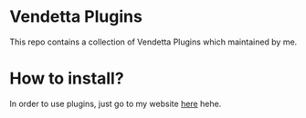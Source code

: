 

<!--# Vendetta Plugins Template
This repo contains a template for creating [Vendetta](https://github.com/vendetta-mod/Vendetta) plugins.

# How to install?
Paste a plugin URL into the Plugins page of Vendetta, following a basic format of:

https://`YOUR_GITHUB_USERNAME`.github.io/`REPO_NAME`/`PLUGIN_NAME`-->

# Vendetta Plugins
This repo contains a collection of Vendetta Plugins which maintained by me.

# How to install?
In order to use plugins, just go to my website [here](https://pxlrl.github.io/vd-plugins) hehe.
